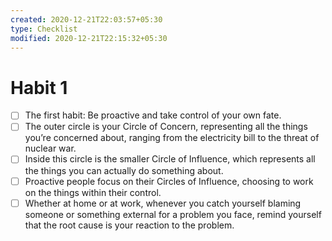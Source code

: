 ```yaml
---
created: 2020-12-21T22:03:57+05:30
type: Checklist
modified: 2020-12-21T22:15:32+05:30
---
```


# Habit 1

- [ ] The first habit: Be proactive and take control of your own fate.
- [ ] The outer circle is your Circle of Concern, representing all the things you’re concerned about, ranging from the electricity bill to the threat of nuclear war.
- [ ] Inside this circle is the smaller Circle of Influence, which represents all the things you can actually do something about.
- [ ] Proactive people focus on their Circles of Influence, choosing to work on the things within their control.
- [ ] Whether at home or at work, whenever you catch yourself blaming someone or something external for a problem you face, remind yourself that the root cause is your reaction to the problem. 